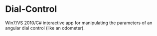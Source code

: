 Dial-Control
============

Win7/VS 2010/C# interactive app for manipulating the parameters of an angular dial control (like an odometer).